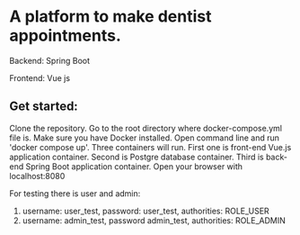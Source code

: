 # A platform to make dentist appointments.

Backend: Spring Boot

Frontend: Vue js

## Get started:
Clone the repository. 
Go to the root directory where docker-compose.yml file is. 
Make sure you have Docker installed.
Open command line and run 'docker compose up'.
Three containers will run. 
First one is front-end Vue.js application container. 
Second is Postgre database container. 
Third is back-end Spring Boot application container. 
Open your browser with localhost:8080


For testing there is user and admin: 
1) username: user_test, password: user_test, authorities: ROLE_USER 
2) username: admin_test, password admin_test, authorities: ROLE_ADMIN

